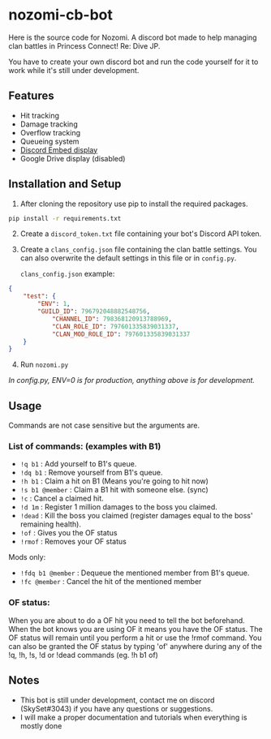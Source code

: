 # nozomi-cb-bot

Here is the source code for Nozomi.
A discord bot made to help managing clan battles in Princess Connect! Re: Dive JP.

You have to create your own discord bot and run the code yourself for it to work while it's still under development.

## Features

* Hit tracking
* Damage tracking
* Overflow tracking
* Queueing system
* [Discord Embed display](https://cdn.discordapp.com/attachments/796797906706497536/876172860090105876/unknown.png) 
* Google Drive display (disabled)

## Installation and Setup

1. After cloning the repository use pip to install the required packages.
```bash
pip install -r requirements.txt
```

2. Create a `discord_token.txt` file containing your bot's Discord API token.

3. Create a `clans_config.json` file containing the clan battle settings.
You can also overwrite the default settings in this file or in `config.py`.

	`clans_config.json` example:
```json
{
	"test": {
		"ENV": 1,
		"GUILD_ID": 796792048882548756,
        	"CHANNEL_ID": 798368120913788969,
        	"CLAN_ROLE_ID": 797601335839031337,
        	"CLAN_MOD_ROLE_ID": 797601335839031337
	}
}
```

4. Run `nozomi.py`

*In config.py, ENV=0 is for production, anything above is for development.*

## Usage

Commands are not case sensitive but the arguments are.

### List of commands: (examples with B1)
* `!q b1` : Add yourself to B1's queue.
* `!dq b1` : Remove yourself from B1's queue.
* `!h b1` : Claim a hit on B1 (Means you're going to hit now)
* `!s b1 @member` : Claim a B1 hit with someone else. (sync)
* `!c` : Cancel a claimed hit.
* `!d 1m` : Register 1 million damages to the boss you claimed.
* `!dead` : Kill the boss you claimed (register damages equal to the boss' remaining health).
* `!of` : Gives you the OF status
* `!rmof` : Removes your OF status

Mods only:
* `!fdq b1 @member` : Dequeue the mentioned member from B1's queue. 
* `!fc @member` : Cancel the hit of the mentioned member

### OF status:
When you are about to do a OF hit you need to tell the bot beforehand.
When the bot knows you are using OF it means you have the OF status.
The OF status will remain until you perform a hit or use the !rmof command.
You can also be granted the OF status by typing 'of' anywhere during any of the !q, !h, !s, !d or !dead commands (eg. !h b1 of)

## Notes
* This bot is still under development, contact me on discord (SkySet#3043) if you have any questions or suggestions.
* I will make a proper documentation and tutorials when everything is mostly done

